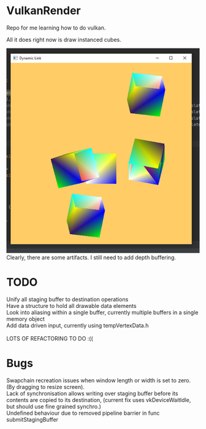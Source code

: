 # VulkanRender
Repo for me learning how to do vulkan.

All it does right now is draw instanced cubes.

![Image of instanced Cubes](misc/instanced-cubes.PNG?raw=true "Instanced Cubes")
\
Clearly, there are some artifacts. I still need to add depth buffering.

# TODO
Unify all staging buffer to destination operations\
Have a structure to hold all drawable data elements\
Look into aliasing within a single buffer, currently multiple buffers in a single memory object\
Add data driven input, currently using tempVertexData.h\
\
LOTS OF REFACTORING TO DO :((


# Bugs
Swapchain recreation issues when window length or width is set to zero. (By dragging to resize screen). \
Lack of synchronisation allows writing over staging buffer before its contents are copied to its destination, (current fix uses vkDeviceWaitIdle, but should use fine grained synchro.)\
Undefined behaviour due to removed pipeline barrier in func submitStagingBuffer